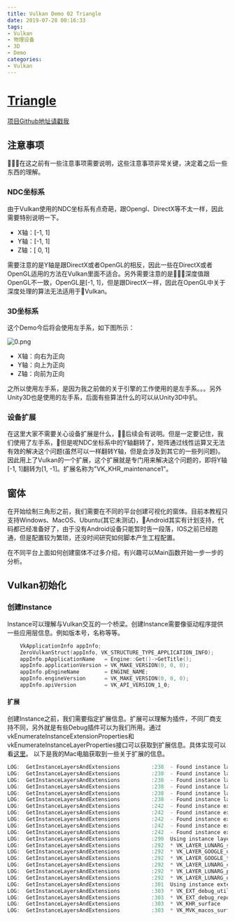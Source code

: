 ```yaml
---
title: Vulkan Demo 02 Triangle
date: 2019-07-28 00:16:33
tags:
- Vulkan
- 物理设备
- 3D
- Demo
categories:
- Vulkan
---
```


# [Triangle](https://github.com/BobLChen/VulkanDemos/tree/master/examples/2_Triangle)
[项目Github地址请戳我](https://github.com/BobLChen/VulkanDemos)

## 注意事项
在这之前有一些注意事项需要说明，这些注意事项非常关键，决定着之后一些东西的理解。

<!-- more -->

### NDC坐标系
由于Vulkan使用的NDC坐标系有点奇葩，跟Opengl、DirectX等不太一样，因此需要特别说明一下。

- X轴：[-1, 1]
- Y轴：[-1, 1]
- Z轴：[ 0, 1]

需要注意的是Y轴是跟DirectX或者OpenGL的相反，因此一些在DirectX或者OpenGL适用的方法在Vulkan里面不适合。另外需要注意的是深度值跟OpenGL不一致，OpenGL是[-1, 1]，但是跟DirectX一样，因此在OpenGL中关于深度处理的算法无法适用于Vulkan。

### 3D坐标系
这个Demo今后将会使用左手系，如下图所示：

![0.png](0.png)

- X轴：向右为正向
- Y轴：向上为正向
- Z轴：向前为正向

之所以使用左手系，是因为我之前做的关于引擎的工作使用的是左手系。。。另外Unity3D也是使用的左手系，后面有些算法什么的可以从Unity3D中扒。

### 设备扩展
在这里大家不需要关心设备扩展是什么，后续会有说明。但是一定要记住，我们使用了左手系，但是呢NDC坐标系中的Y轴翻转了，矩阵通过线性运算又无法有效的解决这个问题(虽然可以一样翻转Y轴，但是会涉及到其它的一些列问题)。因此用上了Vulkan的一个扩展，这个扩展就是专门用来解决这个问题的，即将Y轴[-1, 1]翻转为[1, -1]。扩展名称为"VK_KHR_maintenance1"。

## 窗体
在开始绘制三角形之前，我们需要在不同的平台创建可视化的窗体。目前本教程只支持Windows、MacOS、Ubuntu(其它未测试)，Android其实有计划支持，代码都已经准备好了，由于没有Android设备只能暂时告一段落，IOS之前已经跑通，但是配置较为繁琐，还没时间研究如何脚本产生工程配置。

在不同平台上面如何创建窗体不过多介绍，有兴趣可以Main函数开始一步一步的分析。

## Vulkan初始化

### 创建Instance
Instance可以理解与Vulkan交互的一个桥梁。创建Instance需要像驱动程序提供一些应用层信息。例如版本号，名称等等。
```C++
    VkApplicationInfo appInfo;
	ZeroVulkanStruct(appInfo, VK_STRUCTURE_TYPE_APPLICATION_INFO);
	appInfo.pApplicationName   = Engine::Get()->GetTitle();
	appInfo.applicationVersion = VK_MAKE_VERSION(0, 0, 0);
	appInfo.pEngineName        = ENGINE_NAME;
	appInfo.engineVersion      = VK_MAKE_VERSION(0, 0, 0);
    appInfo.apiVersion         = VK_API_VERSION_1_0;
```

#### 扩展
创建Instance之前，我们需要指定扩展信息。扩展可以理解为插件，不同厂商支持不同，另外就是有些Debug插件可以为我们所用。通过vkEnumerateInstanceExtensionProperties和vkEnumerateInstanceLayerProperties接口可以获取到扩展信息。具体实现可以看[这里](https://github.com/BobLChen/VulkanDemos/blob/master/Engine/Monkey/Vulkan/VulkanLayers.cpp#L209)。
以下是我的Mac电脑获取到一些关于扩展的信息。
```C++
LOG:  GetInstanceLayersAndExtensions          :238  - Found instance layer VK_LAYER_GOOGLE_unique_objects
LOG:  GetInstanceLayersAndExtensions          :238  - Found instance layer VK_LAYER_GOOGLE_threading
LOG:  GetInstanceLayersAndExtensions          :238  - Found instance layer VK_LAYER_LUNARG_standard_validation
LOG:  GetInstanceLayersAndExtensions          :238  - Found instance layer VK_LAYER_LUNARG_core_validation
LOG:  GetInstanceLayersAndExtensions          :238  - Found instance layer VK_LAYER_LUNARG_parameter_validation
LOG:  GetInstanceLayersAndExtensions          :238  - Found instance layer VK_LAYER_LUNARG_object_tracker
LOG:  GetInstanceLayersAndExtensions          :242  - Found instance extension VK_KHR_get_physical_device_properties2
LOG:  GetInstanceLayersAndExtensions          :242  - Found instance extension VK_KHR_surface
LOG:  GetInstanceLayersAndExtensions          :242  - Found instance extension VK_MVK_macos_surface
LOG:  GetInstanceLayersAndExtensions          :242  - Found instance extension VK_EXT_debug_report
LOG:  GetInstanceLayersAndExtensions          :242  - Found instance extension VK_EXT_debug_utils
LOG:  GetInstanceLayersAndExtensions          :290  Using instance layers
LOG:  GetInstanceLayersAndExtensions          :292  * VK_LAYER_LUNARG_standard_validation
LOG:  GetInstanceLayersAndExtensions          :292  * VK_LAYER_GOOGLE_unique_objects
LOG:  GetInstanceLayersAndExtensions          :292  * VK_LAYER_GOOGLE_threading
LOG:  GetInstanceLayersAndExtensions          :292  * VK_LAYER_LUNARG_core_validation
LOG:  GetInstanceLayersAndExtensions          :292  * VK_LAYER_LUNARG_parameter_validation
LOG:  GetInstanceLayersAndExtensions          :292  * VK_LAYER_LUNARG_object_tracker
LOG:  GetInstanceLayersAndExtensions          :301  Using instance extensions
LOG:  GetInstanceLayersAndExtensions          :303  * VK_EXT_debug_utils
LOG:  GetInstanceLayersAndExtensions          :303  * VK_EXT_debug_report
LOG:  GetInstanceLayersAndExtensions          :303  * VK_KHR_surface
LOG:  GetInstanceLayersAndExtensions          :303  * VK_MVK_macos_surface
```